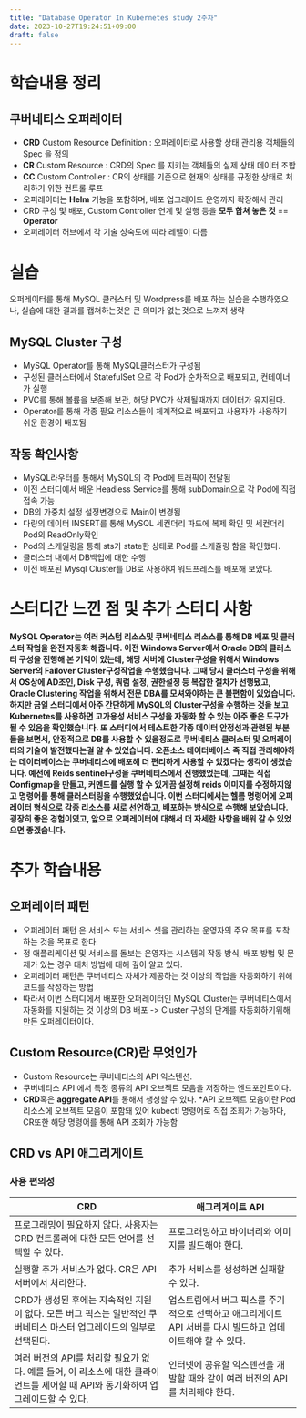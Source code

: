 ```yaml
---
title: "Database Operator In Kubernetes study 2주차"
date: 2023-10-27T19:24:51+09:00
draft: false
---
```


# 학습내용 정리
## 쿠버네티스 오퍼레이터
- **CRD** Custom Resource Definition : 오퍼레이터로 사용할 상태 관리용 객체들의 Spec 을 정의
- **CR** Custom Resource : CRD의 Spec 를 지키는 객체들의 실제 상태 데이터 조합
- **CC** Custom Controller : CR의 상태를 기준으로 현재의 상태를 규정한 상태로 처리하기 위한 컨트롤 루프
- 오퍼레이터는 **Helm** 기능을 포함하며, 배포 업그레이드 운영까지 확장해서 관리
- CRD 구성 및 배포, Custom Controller 연계 및 실행 등을 **모두 합쳐 놓은 것** == **Operator**
- 오퍼레이터 허브에서 각 기술 성숙도에 따라 레벨이 다름

# 실습
오퍼레이터를 통해 MySQL 클러스터 및 Wordpress를 배포 하는 실습을 수행하였으나, 실습에 대한 결과를 캡쳐하는것은 큰 의미가 없는것으로 느껴져 생략  
## MySQL Cluster 구성
- MySQL Operator를 통해 MySQL클러스터가 구성됨
- 구성된 클러스터에서 StatefulSet 으로 각 Pod가 순차적으로 배포되고, 컨테이너가 실행
- PVC를 통해 볼륨을 보존해 보관, 해당 PVC가 삭제될때까지 데이터가 유지된다.
- Operator를 통해 각종 필요 리소스들이 체계적으로 배포되고 사용자가 사용하기 쉬운 환경이 배포됨
## 작동 확인사항
- MySQL라우터를 통해서 MySQL의 각 Pod에 트래픽이 전달됨
- 이전 스터디에서 배운 Headless Service를 통해 subDomain으로 각 Pod에 직접 접속 가능
- DB의 가중치 설정 설정변경으로 Main이 변경됨
- 다량의 데이터 INSERT를 통해 MySQL 세컨더리 파드에 복제 확인 및 세컨더리 Pod의 ReadOnly확인
- Pod의 스케일링을 통해 sts가 state한 상태로 Pod를 스케쥴링 함을 확인했다.
- 클러스터 내에서 DB백업에 대한 수행
- 이전 배포된 Mysql Cluster를 DB로 사용하여 워드프레스를 배포해 보았다.

# 스터디간 느낀 점 및 추가 스터디 사항
#### MySQL Operator는 여러 커스텀 리소스및 쿠버네티스 리소스를 통해 DB 배포 및 클러스터 작업을 완전 자동화 해줍니다. 이전 Windows Server에서 Oracle DB의 클러스터 구성을 진행해 본 기억이 있는데, 해당 서버에 Cluster구성을 위해서 Windows Server의 Failover Cluster구성작업을 수행했습니다. 그때 당시 클러스터 구성을 위해서 OS상에 AD조인, Disk 구성, 쿼럼 설정, 권한설정 등 복잡한 절차가 선행됐고, Oracle Clustering 작업을 위해서 전문 DBA를 모셔와야하는 큰 불편함이 있었습니다. 하지만 금일 스터디에서 아주 간단하게 MySQL의 Cluster구성을 수행하는 것을 보고 Kubernetes를 사용하면 고가용성 서비스 구성을 자동화 할 수 있는 아주 좋은 도구가 될 수 있음을 확인했습니다. 또 스터디에서 테스트한 각종 데이터 안정성과 관련된 부분들을 보면서, 안정적으로 DB를 사용할 수 있을정도로 쿠버네티스 클러스터 및 오퍼레이터의 기술이 발전했다는걸 알 수 있었습니다. 오픈소스 데이터베이스 즉 직접 관리해야하는 데이터베이스는 쿠버네티스에 배포해 더 편리하게 사용할 수 있겠다는 생각이 생겼습니다. 예전에 Reids sentinel구성을 쿠버네티스에서 진행했었는데, 그때는 직접 Configmap을 만들고, 커멘드를 실행 할 수 있게끔 설정해 reids 이미지를 수정하지않고 명령어를 통해 클러스터링을 수행했었습니다. 이번 스터디에서는 헬름 명령어에 오퍼레이터 형식으로 각종 리소스를 새로 선언하고, 배포하는 방식으로 수행해 보았습니다. 굉장히 좋은 경험이였고, 앞으로 오퍼레이터에 대해서 더 자세한 사항을 배워 갈 수 있었으면 좋겠습니다.

# 추가 학습내용
## 오퍼레이터 패턴
- 오퍼레이터 패턴 은 서비스 또는 서비스 셋을 관리하는 운영자의 주요 목표를 포착하는 것을 목표로 한다.
- 정 애플리케이션 및 서비스를 돌보는 운영자는 시스템의 작동 방식, 배포 방법 및 문제가 있는 경우 대처 방법에 대해 깊이 알고 있다.
- 오퍼레이터 패턴은 쿠버네티스 자체가 제공하는 것 이상의 작업을 자동화하기 위해 코드를 작성하는 방법
- 따라서 이번 스터디에서 배포한 오퍼레이터인 MySQL Cluster는 쿠버네티스에서 자동화를 지원하는 것 이상의 DB 배포 -> Cluster 구성의 단계를 자동화하기위해 만든 오퍼레이터이다.

## Custom Resource(CR)란 무엇인가
- Custom Resource는 쿠버네티스의 API 익스텐션.
- 쿠버네티스 API 에서 특정 종류의 API 오브젝트 모음을 저장하는 엔드포인트이다.
- **CRD**혹은 **aggregate API**를 통해서 생성할 수 있다.
*API 오브젝트 모음이란 Pod 리소스에 오브젝트 모음이 포함돼 있어 kubectl 명령어로 직접 조회가 가능하다, CR또한 해당 명령어를 통해 API 조회가 가능함  

## CRD vs API 애그리게이트
### 사용 편의성
|CRD	|애그리게이트 API|
|------|----------------|
|프로그래밍이 필요하지 않다. 사용자는 CRD 컨트롤러에 대한 모든 언어를 선택할 수 있다.|프로그래밍하고 바이너리와 이미지를 빌드해야 한다.|
|실행할 추가 서비스가 없다. CR은 API 서버에서 처리한다.|추가 서비스를 생성하면 실패할 수 있다.|
|CRD가 생성된 후에는 지속적인 지원이 없다. 모든 버그 픽스는 일반적인 쿠버네티스 마스터 업그레이드의 일부로 선택된다.|업스트림에서 버그 픽스를 주기적으로 선택하고 애그리게이트 API 서버를 다시 빌드하고 업데이트해야 할 수 있다.|
|여러 버전의 API를 처리할 필요가 없다. 예를 들어, 이 리소스에 대한 클라이언트를 제어할 때 API와 동기화하여 업그레이드할 수 있다.|인터넷에 공유할 익스텐션을 개발할 때와 같이 여러 버전의 API를 처리해야 한다.|
